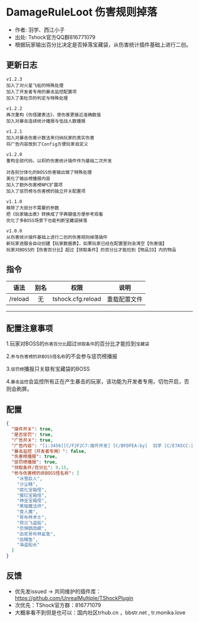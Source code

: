 # DamageRuleLoot 伤害规则掉落

- 作者: 羽学、西江小子
- 出处: Tshock官方QQ群816771079 
- 根据玩家输出百分比决定是否掉落宝藏袋，从伤害统计插件基础上进行二创。

## 更新日志

```
v1.2.3
加入了对火星飞船的特殊处理
加入了开发者专用的暴击监控配置项
加入了美杜莎的判定与特殊处理

v1.2.2
再次重构《伤怪建表法》，使伤害更接近准确数值
加入对暴击连续统计播报与怯战人数播报

v1.2.1
加入对暴击伤害计数法来归纳玩家的真实伤害
将广告内容放到了Config方便玩家自定义

v1.2.0
重构全部代码，以枳的伤害统计插件作为基础二次开发

对各别分体化的BOSS伤害输出做了特殊处理
美化了输出榜播报内容
加入了额外伤害榜NPC扩展项
加入了惩罚榜与伤害榜的独立开关配置项

v1.1.0
移除了大部分不需要的参数
把《玩家输出表》转换成了字典键值方便参考观看
优化了多BOSS场景下也能判断宝藏袋掉落

v1.0.0
从伤害统计插件基础上进行二创的伤害规则掉落插件
新玩家进服会自动创建【玩家数据表】，如果玩家已经在配置里则会清空【伤害值】
玩家对BOSS的【伤害百分比】超过【领取条件】的百分比才能捡到【物品ID】内的物品

```

## 指令

| 语法                             | 别名  |       权限       |                   说明                   |
| -------------------------------- | :---: | :--------------: | :--------------------------------------: |
| /reload  | 无 |   tshock.cfg.reload    |    重载配置文件    |

---
配置注意事项
---
1.玩家对BOSS的`伤害百分比`超过`领取条件`的百分比才能捡到`宝藏袋`
  
2.`参与伤害榜的非BOSS怪名称`的不会参与惩罚榜播报

3.`惩罚榜`播报只关联有宝藏袋的BOSS

4.`暴击监控`会监控所有正在产生暴击的玩家，该功能为开发者专用，切勿开启，否则会刷屏。

## 配置

```json
{
  "插件开关": true,
  "是否惩罚": true,
  "广告开关": true,
  "广告内容": "[i:3456][C/F2F2C7:插件开发] [C/BFDFEA:by]  羽学 [C/E7A5CC:|] [c/00FFFF:西江小子][i:3459]",
  "暴击监控（开发者专用）": false,
  "伤害榜播报": true,
  "惩罚榜播报": true,
  "领取条件/百分比": 0.15,
  "参与伤害榜的非BOSS怪名称": [
    "冰雪巨人",
    "沙尘精",
    "腐化宝箱怪",
    "猩红宝箱怪",
    "神圣宝箱怪",
    "黑暗魔法师",
    "食人魔",
    "哥布林术士",
    "荷兰飞盗船",
    "恐惧鹦鹉螺",
    "血浆哥布林鲨鱼",
    "血鳗鱼",
    "海盗船长"
  ]
}
```
## 反馈
- 优先发issued -> 共同维护的插件库：https://github.com/UnrealMultiple/TShockPlugin
- 次优先：TShock官方群：816771079
- 大概率看不到但是也可以：国内社区trhub.cn ，bbstr.net , tr.monika.love